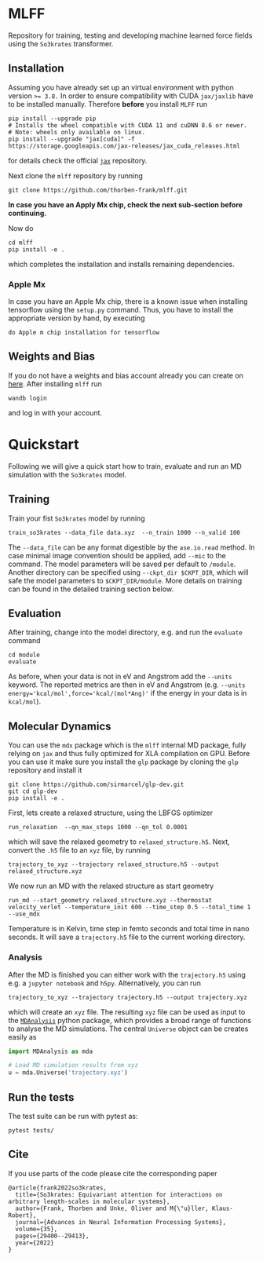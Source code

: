# MLFF
Repository for training, testing and developing machine learned force fields using the `So3krates` transformer.
## Installation
Assuming you have already set up an virtual environment with python version `>= 3.8.` In order to ensure compatibility
with CUDA `jax/jaxlib` have to be installed manually. Therefore **before** you install `MLFF` run 
```
pip install --upgrade pip
# Installs the wheel compatible with CUDA 11 and cuDNN 8.6 or newer.
# Note: wheels only available on linux.
pip install --upgrade "jax[cuda]" -f https://storage.googleapis.com/jax-releases/jax_cuda_releases.html
```
for details check the official [`jax`](https://github.com/google/jax#pip-installation-gpu-cuda) repository.   

Next clone the `mlff` repository by running
```
git clone https://github.com/thorben-frank/mlff.git
```
**In case you have an Apply Mx chip, check the next sub-section before continuing.** 

Now do
```
cd mlff
pip install -e .
```
which completes the installation and installs remaining dependencies.
### Apple Mx
In case you have an Apple Mx chip, there is a known issue when installing tensorflow using the 
`setup.py` command. Thus, you have to install the appropriate version by hand, by executing
```
do Apple m chip installation for tensorflow
```
## Weights and Bias
If you do not have a weights and bias account already you can create on [here](https://wandb.ai/site). After installing
``mlff`` run
```
wandb login
```
and log in with your account.
# Quickstart
Following we will give a quick start how to train, evaluate and run an MD simulation with the 
`So3krates` model.
## Training
Train your fist `So3krates` model by running
```
train_so3krates --data_file data.xyz  --n_train 1000 --n_valid 100
```
The `--data_file` can be any format digestible by the `ase.io.read` method. In case minimal image convention
should be applied, add `--mic` to the command. The model parameters will be saved per default to `/module`. Another 
directory can be specified using `--ckpt_dir $CKPT_DIR`, which will safe the model parameters to `$CKPT_DIR/module`. 
More details on training can be found in the detailed training section below.
## Evaluation
After training, change into the model directory, e.g. and run the `evaluate` command
```
cd module
evaluate
``` 
As before, when your data is not in eV and Angstrom add the `--units` keyword. The reported metrics are then in eV and
Angstrom (e.g. `--units energy='kcal/mol',force='kcal/(mol*Ang)'` if the energy in your data is in `kcal/mol`).
## Molecular Dynamics
You can use the `mdx` package which is the `mlff` internal MD package, fully relying on `jax` and thus fully 
optimized for XLA compilation on GPU. Before you can use it make sure you install the `glp` package by cloning
the `glp` repository and install it
```
git clone https://github.com/sirmarcel/glp-dev.git
git cd glp-dev
pip install -e .
```
First, lets create a relaxed structure, using the LBFGS optimizer
```
run_relaxation  --qn_max_steps 1000 --qn_tol 0.0001
```
which will save the relaxed geometry to `relaxed_structure.h5`. Next, convert the `.h5` file to an 
`xyz` file, by running
```
trajectory_to_xyz --trajectory relaxed_structure.h5 --output relaxed_structure.xyz
```
We now run an MD with the relaxed structure as start geometry
```
run_md --start_geometry relaxed_structure.xyz --thermostat velocity_verlet --temperature_init 600 --time_step 0.5 --total_time 1 --use_mdx
```
Temperature is in Kelvin, time step in femto seconds and total time in nano seconds. It will save a `trajectory.h5` 
file to the current working directory.
### Analysis
After the MD is finished you can either work with the `trajectory.h5` using e.g. a `jupyter notebook` and `h5py`. 
Alternatively, you can run
```
trajectory_to_xyz --trajectory trajectory.h5 --output trajectory.xyz
```  
which will create an `xyz` file. The resulting `xyz` file can be used as input to the 
[`MDAnalysis`](https://docs.mdanalysis.org/stable/index.html) python package, which provides a broad range of functions 
to analyse the MD simulations. The central `Universe` object can be creates easily as
```python
import MDAnalysis as mda

# Load MD simulation results from xyz
u = mda.Universe('trajectory.xyz')
```
## Run the tests
The test suite can be run with pytest as:
```
pytest tests/
```
## Cite
If you use parts of the code please cite the corresponding paper
```
@article{frank2022so3krates,
  title={So3krates: Equivariant attention for interactions on arbitrary length-scales in molecular systems},
  author={Frank, Thorben and Unke, Oliver and M{\"u}ller, Klaus-Robert},
  journal={Advances in Neural Information Processing Systems},
  volume={35},
  pages={29400--29413},
  year={2022}
}
```

